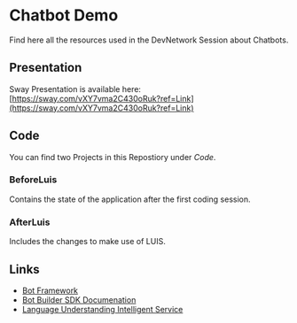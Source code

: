 # Chatbot Demo

Find here all the resources used in the DevNetwork Session about Chatbots.

## Presentation
Sway Presentation is available here:  
[https://sway.com/vXY7vma2C430oRuk?ref=Link](https://sway.com/vXY7vma2C430oRuk?ref=Link)

## Code
You can find two Projects in this Repostiory under *Code*.  

### BeforeLuis
Contains the state of the application after the first coding session.
  
### AfterLuis
Includes the changes to make use of LUIS.

## Links
- [Bot Framework](https://dev.botframework.com/)  
- [Bot Builder SDK Documenation](https://docs.microsoft.com/en-us/bot-framework/dotnet/bot-builder-dotnet-overview)  
- [Language Understanding Intelligent Service](www.luis.ai)
